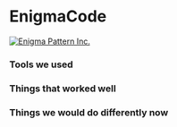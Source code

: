 # EnigmaCode
[![Enigma Pattern Inc.](https://raw.githubusercontent.com/EnigmaPatternInc/EnigmaCode/master/Enigma_github.png)](http://www.enigmapattern.com)
### Tools we used

### Things that worked well

### Things we would do differently now
